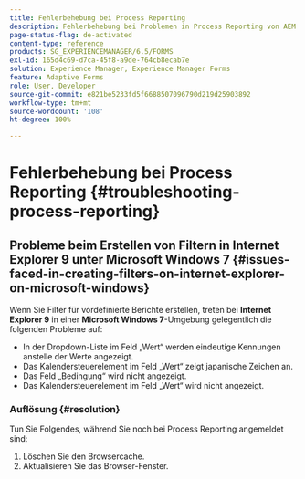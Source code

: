```yaml
---
title: Fehlerbehebung bei Process Reporting
description: Fehlerbehebung bei Problemen in Process Reporting von AEM Forms on JEE
page-status-flag: de-activated
content-type: reference
products: SG_EXPERIENCEMANAGER/6.5/FORMS
exl-id: 165d4c69-d7ca-45f8-a9de-764cb8ecab7e
solution: Experience Manager, Experience Manager Forms
feature: Adaptive Forms
role: User, Developer
source-git-commit: e821be5233fd5f6688507096790d219d25903892
workflow-type: tm+mt
source-wordcount: '108'
ht-degree: 100%

---
```


# Fehlerbehebung bei Process Reporting {#troubleshooting-process-reporting}

## Probleme beim Erstellen von Filtern in Internet Explorer 9 unter Microsoft Windows 7 {#issues-faced-in-creating-filters-on-internet-explorer-on-microsoft-windows}

Wenn Sie Filter für vordefinierte Berichte erstellen, treten bei **Internet Explorer 9** in einer **Microsoft Windows 7**-Umgebung gelegentlich die folgenden Probleme auf:

* In der Dropdown-Liste im Feld „Wert“ werden eindeutige Kennungen anstelle der Werte angezeigt.
* Das Kalendersteuerelement im Feld „Wert“ zeigt japanische Zeichen an.
* Das Feld „Bedingung“ wird nicht angezeigt.
* Das Kalendersteuerelement im Feld „Wert“ wird nicht angezeigt.

### Auflösung {#resolution}

Tun Sie Folgendes, während Sie noch bei Process Reporting angemeldet sind:

1. Löschen Sie den Browsercache.
1. Aktualisieren Sie das Browser-Fenster.
